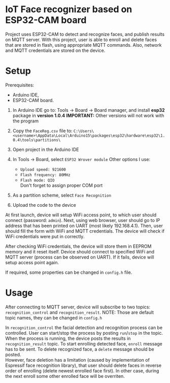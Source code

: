 # IoT Face recognizer based on ESP32-CAM board
Project uses ESP32-CAM to detect and recognize faces, and publish results on MQTT server.
With this project, user is able to enroll and delete faces that are stored in flash, using appropriate MQTT commands. Also, network and MQTT credentials are stored on the device.

# Setup
Prerequisites:
- Arduino IDE,
- ESP32-CAM board.

1. In Arduino IDE go to: Tools -> Board -> Board manager, and install **esp32** package in **version 1.0.4**
   **IMPORTANT:** Other versions will not work with the program

2. Copy the `FaceReg.csv` file to: `C:\Users\<username>\AppData\Local\Arduino15\packages\esp32\hardware\esp32\1.0.4\tools\partitions\`

3. Open project in the Arduino IDE

4. In Tools -> Board, select `ESP32 Wrover module`
   Other options I use:
   - `Upload speed: 921600`
   - `Flash frequency: 80MHz`
   - `Flash mode: QIO`  
   Don't forget to assign proper COM port


5. As a partition scheme, select `Face Recognition`

6. Upload the code to the device

At first launch, device will setup WiFi access point, to which user should connect (password: `admin`).
Next, using web browser, user should go to IP address that has been printed on UART (most likely 192.168.4.1).
Then, user should fill the form with WiFi and MQTT credentials. The device will check if WiFi credentials were put in correctly.

After checking WiFi credentials, the device will store them in EEPROM memory and it reset itself.
Device should connect to specified WiFi and MQTT server (process can be observed on UART).
If it fails, device will setup access point again.

If required, some properties can be changed in `config.h` file.

# Usage
After connecting to MQTT server, device will subscribe to two topics: `recognition_control` and `recognition_result`.
NOTE: Those are default topic names, they can be changed in `config.h`

In `recognition_control` the facial detection and recognition process can be controlled. User can start/stop the process by posting `run`/`stop` in the topic.
When the process is running, the device posts the results in `recognition_result` topic. To start enrolling detected face, `enroll` message has to be sent. To delete recognized face, a `delete` message should be posted.  
However, face deletion has a limitation (caused by implementation of Espressif face recognition library), that user should delete faces in reverse order of enrolling (delete newest enrolled face first). In other case, during the next enroll some other enrolled face will be overriten.
